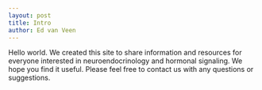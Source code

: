 ```yaml
---
layout: post
title: Intro
author: Ed van Veen
---
```


Hello world. We created this site to share information and resources for everyone interested in neuroendocrinology and hormonal signaling. We hope you find it useful. Please feel free to contact us with any questions or suggestions.
